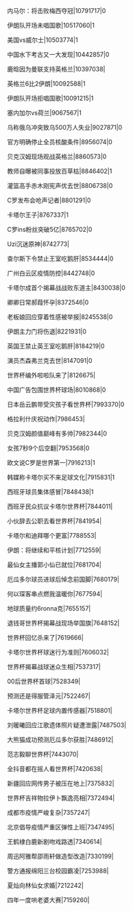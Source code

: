 内马尔：将击败梅西夺冠|10791717|0

伊朗队开场未唱国歌|10517060|1

美国vs威尔士|10503774|1

中国水下考古又一大发现|10442857|0

鹿晗因为曼联支持英格兰|10397038|

英格兰6比2伊朗|10092588|1

伊朗队开场拒唱国歌|10091215|1

塞内加尔vs荷兰|9067567|1

乌称俄乌冲突致乌500万人失业|9027871|0

官方明确停止全员核酸条件|8956074|0

贝克汉姆现场观战英格兰|8860573|0

教师自曝被同事投放百草枯|8846402|1

灌篮高手赤木刚宪声优去世|8806738|0

C罗发布会呛声记者|8801291|0

卡塔尔王子|8767337|1

C罗ins粉丝突破5亿|8765702|0

Uzi沉迷原神|8742773|

查尔斯下令禁止王室吃鹅肝|8534444|0

广州白云区疫情防控|8442748|0

卡塔尔成首个揭幕战战败东道主|8430038|0

卿卿日常郝葭怀孕|8372546|0

老板娘回应穿着性感被举报|8245538|0

伊朗主力门将伤退|8221931|0

英国王禁止英王室吃鹅肝|8184219|0

演员杰森弗兰克去世|8147091|0

世界杯编外啦啦队来了|8126675|

中国广告包围世界杯球场|8010868|0

日本岳云鹏带受灾孩子看世界杯|7993370|0

格拉利什庆祝动作|7986453|

贝克汉姆颜值巅峰有多帅|7982344|0

女孩7秒9个后空翻|7953568|0

欧文说C罗是世界第一|7916213|1

韩媒称卡塔尔买不来足球文化|7915831|1

西班牙球员集体感冒|7848438|1

西班牙民众抗议卡塔尔世界杯|7844011|

小伙辞去公职去看世界杯|7841954|

卡塔尔和迪拜哪个更富|7788553|

伊朗：将继续和平核计划|7712559|

最仙女主播郭小仙已就位|7681704|

厄瓜多尔球员进球后悼念前国脚|7680179|

何以琛客串点燃我温暖你|7677594|

地球质量约6ronna克|7655157|

退钱哥世界杯揭幕战现场举国旗|7648152|

世界杯回忆杀来了|7619666|

卡塔尔世界杯球迷行为准则|7606032|

世界杯揭幕战球迷众生相|7537317|

00后世界杯首球|7528349|

预测还是得服管泽元|7522467|

卡塔尔世界杯足球内置传感器|7518801|

刘暖曦回应江歌遗体照片疑遭泄露|7487503|

大熊猫成功预测厄瓜多尔获胜|7486912|

范志毅聊世界杯|7443070|

全抖音都在摇人看世界杯|7420638|

新疆回应网传男子被压在地上|7375832|

世界杯吉祥物拉伊卜飘逸亮相|7372494|

成都市疫情严峻复杂|7357247|

北京倡导疫情严重区弹性上班|7347495|

王鹤棣白鹿新剧吻戏路透|7340614|

周迅阿雅帮邵雨轩做造型改造|7330199|

警方通报绵阳三台校园霸凌|7253988|

夏灿向林仙女求婚|7212242|

四年一度哄老婆大赛|7159260|


